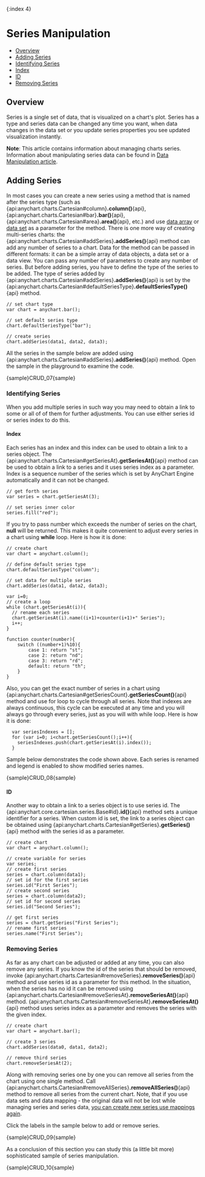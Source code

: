 {:index 4}
# Series Manipulation

* [Overview](#overview)
* [Adding Series](#adding_series)
* [Identifying Series](#identifying_series)
 * [Index](#index)
 * [ID](#id)
* [Removing Series](#removing_series)

## Overview

Series is a single set of data, that is visualized on a chart's plot. Series has a type and series data can be changed any time you want, when data changes in the data set or you update series properties you see updated visualization instantly.
  
  
**Note**: This article contains information about managing charts series. Information about manipulating series data can be found in [Data Manipulation article](../Working_with_Data/Data_Manipulation).

## Adding Series

In most cases you can create a new series using a method that is named after the series type (such as {api:anychart.charts.Cartesian#column}**.column()**{api}, {api:anychart.charts.Cartesian#bar}**.bar()**{api}, {api:anychart.charts.Cartesian#area}**.area()**{api}, etc.) and use [data array](../Working_with_Data/Setting_from_Data) or [data set](../Working_with_Data/Using_Data_Sets) as a parameter for the method. There is one more way of creating multi-series charts: the {api:anychart.charts.Cartesian#addSeries}**.addSeries()**{api} method can add any number of series to a chart. Data for the method can be passed in different formats: it can be a simple array of data objects, a data set or a data view. You can pass any number of parameters to create any number of series. But before adding series, you have to define the type of the series to be added. The type of series added by {api:anychart.charts.Cartesian#addSeries}**.addSeries()**{api} is set by the {api:anychart.charts.Cartesian#defaultSeriesType}**.defaultSeriesType()**{api} method.

```
// set chart type
var chart = anychart.bar();

// set default series type
chart.defaultSeriesType("bar");

// create series
chart.addSeries(data1, data2, data3);
```

All the series in the sample below are added using {api:anychart.charts.Cartesian#addSeries}**.addSeries()**{api} method. Open the sample in the playground to examine the code.

{sample}CRUD\_07{sample}

### Identifying Series

When you add multiple series in such way you may need to obtain a link to some or all of of them for further adjustments. You can use either series id or series index to do this.

#### Index

Each series has an index and this index can be used to obtain a link to a series object. The {api:anychart.charts.Cartesian#getSeriesAt}**.getSeriesAt()**{api} method can be used to obtain a link to a series and it uses series index as a parameter. Index is a sequence number of the series which is set by AnyChart Engine automatically and it can not be changed.

```
// get forth series
var series = chart.getSeriesAt(3);

// set series inner color
series.fill("red");
```

If you try to pass number which exceeds the number of series on the chart, **null** will be returned. This makes it quite convenient to adjust every series in a chart using **while** loop. Here is how it is done:

```
// create chart
var chart = anychart.column();

// define default series type
chart.defaultSeriesType("column");

// set data for multiple series
chart.addSeries(data1, data2, data3);

var i=0;
// create a loop
while (chart.getSeriesAt(i)){
  // rename each series
  chart.getSeriesAt(i).name((i+1)+counter(i+1)+" Series");
  i++;
}

function counter(number){
    switch ((number+1)%10){
        case 1: return "st";
        case 2: return "nd";
        case 3: return "rd";
        default: return "th";
    }
}
```

Also, you can get the exact number of series in a chart using {api:anychart.charts.Cartesian#getSeriesCount}**.getSeriesCount()**{api} method and use for loop to cycle through all series. Note that indexes are always continuous, this cycle can be executed at any time and you will always go through every series, just as you will with while loop. Here is how it is done:

```
  var seriesIndexes = [];
  for (var i=0; i<chart.getSeriesCount();i++){
    seriesIndexes.push(chart.getSeriesAt(i).index());
  }
```

Sample below demonstrates the code shown above. Each series is renamed and legend is enabled to show modified series names.

{sample}CRUD\_08{sample}

#### ID

Another way to obtain a link to a series object is to use series id. The {api:anychart.core.cartesian.series.Base#id}**.id()**{api} method sets a unique identifier for a series. When custom id is set, the link to a series object can be obtained using {api:anychart.charts.Cartesian#getSeries}**.getSeries()**{api} method with the series id as a parameter.

```
// create chart
var chart = anychart.column();

// create variable for series
var series;
// create first series
series = chart.column(data1);
// set id for the first series
series.id("First Series");
// create second series
series = chart.column(data2);
// set id for second series
series.id("Second Series");

// get first series
series = chart.getSeries("First Series");
// rename first series
series.name("First Series");
```

### Removing Series

As far as any chart can be adjusted or added at any time, you can also remove any series. If you know the id of the series that should be removed, invoke {api:anychart.charts.Cartesian#removeSeries}**.removeSeries()**{api} method and use series id as a parameter for this method. In the situation, when the series has no id it can be removed using {api:anychart.charts.Cartesian#removeSeriesAt}**.removeSeriesAt()**{api} method. {api:anychart.charts.Cartesian#removeSeriesAt}**.removeSeriesAt()**{api} method uses series index as a parameter and removes the series with the given index.

```
// create chart
var chart = anychart.bar();

// create 3 series
chart.addSeries(data0, data1, data2);

// remove third series
chart.removeSeriesAt(2);
```

Along with removing series one by one you can remove all series from the chart using one single method. Call {api:anychart.charts.Cartesian#removeAllSeries}**.removeAllSeries()**{api} method to remove all series from the current chart. Note, that if you use data sets and data mapping - the original data will not be  lost while managing series and series data, [you can create new series use mappings again](../Working_with_Data/Using_Data_Sets).
  
Click the labels in the sample below to add or remove series.

{sample}CRUD\_09{sample}

As a conclusion of this section you can study this (a little bit more) sophisticated sample of series manipulation.

{sample}CRUD\_10{sample}
